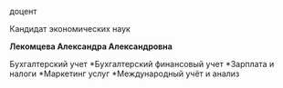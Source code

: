доцент

Кандидат экономических наук

**Лекомцева Александра Александровна**

Бухгалтерский учет
	*Бухгалтерский финансовый учет
	*Зарплата и налоги
	*Маркетинг услуг
	*Международный учёт и анализ